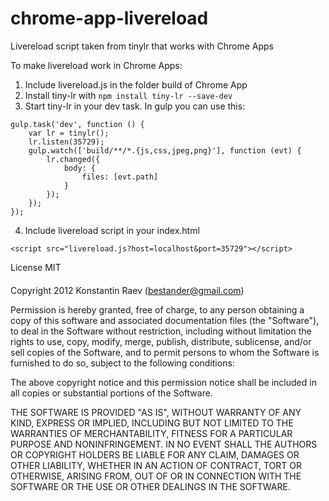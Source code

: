 chrome-app-livereload
=====================

Livereload script taken from tinylr that works with Chrome Apps

To make livereload work in Chrome Apps:

1. Include livereload.js in the folder build of Chrome App
2. Install tiny-lr with `npm install tiny-lr --save-dev`
3. Start tiny-lr in your dev task.
In gulp you can use this:
```
gulp.task('dev', function () {
    var lr = tinylr();
    lr.listen(35729);
    gulp.watch(['build/**/*.{js,css,jpeg,png}'], function (evt) {
        lr.changed({
            body: {
                files: [evt.path]
            }
        });
    });
});
```
4. Include livereload script in your index.html
```
<script src="livereload.js?host=localhost&port=35729"></script>
```


License MIT
####
Copyright 2012 Konstantin Raev (bestander@gmail.com)

Permission is hereby granted, free of charge, to any person obtaining
a copy of this software and associated documentation files (the
"Software"), to deal in the Software without restriction, including
without limitation the rights to use, copy, modify, merge, publish,
distribute, sublicense, and/or sell copies of the Software, and to
permit persons to whom the Software is furnished to do so, subject to
the following conditions:

The above copyright notice and this permission notice shall be
included in all copies or substantial portions of the Software.

THE SOFTWARE IS PROVIDED "AS IS", WITHOUT WARRANTY OF ANY KIND,
EXPRESS OR IMPLIED, INCLUDING BUT NOT LIMITED TO THE WARRANTIES OF
MERCHANTABILITY, FITNESS FOR A PARTICULAR PURPOSE AND
NONINFRINGEMENT. IN NO EVENT SHALL THE AUTHORS OR COPYRIGHT HOLDERS BE
LIABLE FOR ANY CLAIM, DAMAGES OR OTHER LIABILITY, WHETHER IN AN ACTION
OF CONTRACT, TORT OR OTHERWISE, ARISING FROM, OUT OF OR IN CONNECTION
WITH THE SOFTWARE OR THE USE OR OTHER DEALINGS IN THE SOFTWARE.
